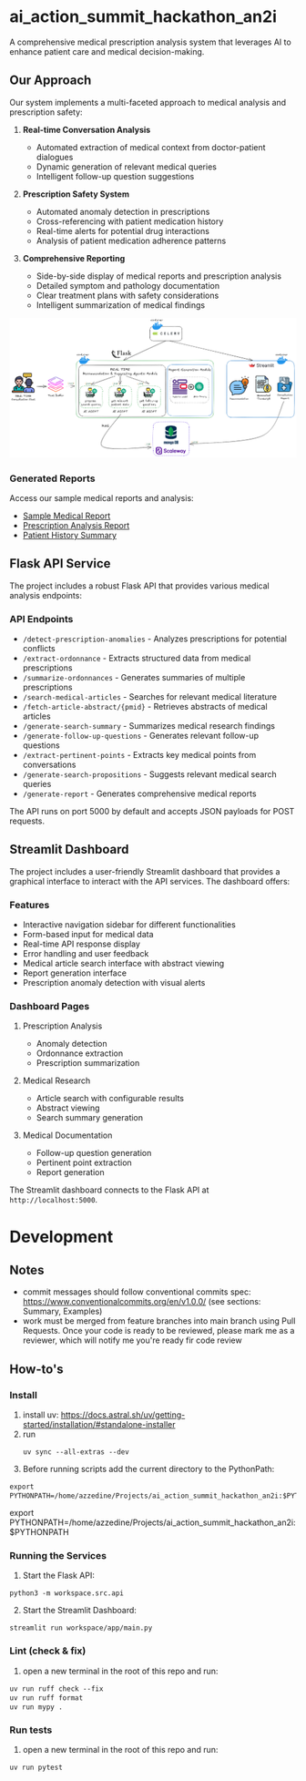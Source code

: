 # ai_action_summit_hackathon_an2i

A comprehensive medical prescription analysis system that leverages AI to enhance patient care and medical decision-making.

## Our Approach

Our system implements a multi-faceted approach to medical analysis and prescription safety:

1. **Real-time Conversation Analysis**
   - Automated extraction of medical context from doctor-patient dialogues
   - Dynamic generation of relevant medical queries
   - Intelligent follow-up question suggestions

2. **Prescription Safety System**
   - Automated anomaly detection in prescriptions
   - Cross-referencing with patient medication history
   - Real-time alerts for potential drug interactions
   - Analysis of patient medication adherence patterns

3. **Comprehensive Reporting**
   - Side-by-side display of medical reports and prescription analysis
   - Detailed symptom and pathology documentation
   - Clear treatment plans with safety considerations
   - Intelligent summarization of medical findings

![Dashboard Screenshot](pictures/dashboard.png)

### Generated Reports

Access our sample medical reports and analysis:
- [Sample Medical Report](reports/sample_medical_report.pdf)
- [Prescription Analysis Report](reports/prescription_analysis.pdf)
- [Patient History Summary](reports/patient_history.pdf)

## Flask API Service

The project includes a robust Flask API that provides various medical analysis endpoints:

### API Endpoints

- `/detect-prescription-anomalies` - Analyzes prescriptions for potential conflicts
- `/extract-ordonnance` - Extracts structured data from medical prescriptions
- `/summarize-ordonnances` - Generates summaries of multiple prescriptions
- `/search-medical-articles` - Searches for relevant medical literature
- `/fetch-article-abstract/{pmid}` - Retrieves abstracts of medical articles
- `/generate-search-summary` - Summarizes medical research findings
- `/generate-follow-up-questions` - Generates relevant follow-up questions
- `/extract-pertinent-points` - Extracts key medical points from conversations
- `/generate-search-propositions` - Suggests relevant medical search queries
- `/generate-report` - Generates comprehensive medical reports

The API runs on port 5000 by default and accepts JSON payloads for POST requests.

## Streamlit Dashboard

The project includes a user-friendly Streamlit dashboard that provides a graphical interface to interact with the API services. The dashboard offers:

### Features

- Interactive navigation sidebar for different functionalities
- Form-based input for medical data
- Real-time API response display
- Error handling and user feedback
- Medical article search interface with abstract viewing
- Report generation interface
- Prescription anomaly detection with visual alerts

### Dashboard Pages

1. Prescription Analysis
   - Anomaly detection
   - Ordonnance extraction
   - Prescription summarization

2. Medical Research
   - Article search with configurable results
   - Abstract viewing
   - Search summary generation

3. Medical Documentation
   - Follow-up question generation
   - Pertinent point extraction
   - Report generation

The Streamlit dashboard connects to the Flask API at `http://localhost:5000`.

# Development

## Notes
- commit messages should follow conventional commits spec: https://www.conventionalcommits.org/en/v1.0.0/ (see sections: Summary, Examples)
- work must be merged from feature branches into main branch using Pull Requests. Once your code is ready to be reviewed, please mark me as a reviewer, which will notify me you're ready fir code review 

## How-to's 

### Install 

1. install uv: https://docs.astral.sh/uv/getting-started/installation/#standalone-installer
2. run
   ```shell
   uv sync --all-extras --dev
   ```
3. Before running scripts add the current directory to the PythonPath:
```
export PYTHONPATH=/home/azzedine/Projects/ai_action_summit_hackathon_an2i:$PYTHONPATH
```
export PYTHONPATH=/home/azzedine/Projects/ai_action_summit_hackathon_an2i:$PYTHONPATH
### Running the Services

1. Start the Flask API:
```shell
python3 -m workspace.src.api
```

2. Start the Streamlit Dashboard:
```shell
streamlit run workspace/app/main.py
```

### Lint (check & fix)
1. open a new terminal in the root of this repo and run:

```shell
uv run ruff check --fix
uv run ruff format
uv run mypy .
```

### Run tests 
1. open a new terminal in the root of this repo and run:
```shell
uv run pytest